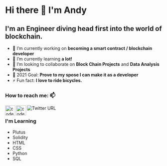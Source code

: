 # Hi there 👋 I'm Andy

## I'm an Engineer diving head first into the world of blockchain.

<!--
**andywoodruff6/andywoodruff6** is a ✨ _special_ ✨ repository because its `README.md` (this file) appears on your GitHub profile.
Here are some ideas to get you started: -->

- 🔭 I’m currently working on <b>becoming a smart contract / blockchain developer</b>
- 🌱 I’m currently learning <b>a lot!</b>
- 👯 I’m looking to collaborate on <b>Block Chain Projects</b> and <b>Data Analysis Projects</b>
- 💬 2021 Goal: <b>Prove to my spose I can make it as a developer</b>
- ⚡ Fun fact: <b>I love to ride bicycles.</b>

### How to reach me: 📫

[<img align="left" alt="codeSTACKr | LinkedIn" width="32px" src="https://cdn.jsdelivr.net/npm/simple-icons@v3/icons/linkedin.svg" />][linkedin]
[<img align="left" alt="codeSTACKr | Twitter" width="32px" src="https://cdn.jsdelivr.net/npm/simple-icons@v3/icons/twitter.svg" />][twitter]
![Twitter URL](https://img.shields.io/twitter/url?label=Follow%20Me&style=social&url=https%3A%2F%2Ftwitter.com%2FWoodruffAndy)
<br>



### I'm Learning
- Plutus
- Solidity
- HTML
- CSS
- Python
- SQL








[linkedin]: https://www.linkedin.com/in/andrew-woodruff-72b70075/
[twitter]: https://twitter.com/WoodruffAndy

